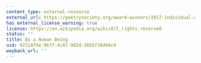 ```yaml
---
content_type: external-resource
external_url: https://poetrysociety.org/award-winners/2017-individual-awards/lyric-poetry-award
has_external_license_warning: true
license: https://en.wikipedia.org/wiki/All_rights_reserved
status: ''
title: As a Human Being
uid: 92314f9e-9b7f-4c07-982d-26b5f30494c4
wayback_url: ''
---
```

